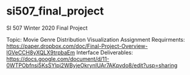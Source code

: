 # si507_final_project
SI 507 Winter 2020 Final Project

Topic: Movie Genre Distribution Visualization
Assignment Requirments: https://paper.dropbox.com/doc/Final-Project-Overview-lGVeCCH8yXQLX9trpbaEm
Interface Deliverables: https://docs.google.com/document/d/11-0WTPObfnsi5KsSYlpj2WByjeOkrynlUAr7AKpvdo8/edit?usp=sharing
